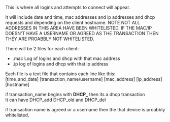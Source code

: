 This is where all logins and attempts to connect will appear.
<p>
  It will include date and time, mac addresses and ip addresses
  and dhcp requests and depending on the client hostname. NOTE NOT
  ALL ADDRESSES IN THIS AREA HAVE BEEN WHITELISTED. IF THE MAC/IP
  DOESN'T HAVE A USERNAME OR AGREED AS THE TRANSACTION THEN THEY ARE
  PROABBLY NOT WHITELISTED.
</p>
<p>
  There will be 2 files for each client:
  <ul>
    <li>.mac Log of logins and dhcp with that mac address</li>
    <li>.ip log of logins and dhcp with that ip address</li>
  </ul>
</p>
<p>
  Each file is a text file that contains each line like this:<br>
  [time_and_date] [transaction_name/username] [mac_address] [ip_address] [hostname]
</p>
<p>
  if transaction_name begins with <b>DHCP_</b> then its a dhcp transaction<br>
  It can have DHCP_add DHCP_old and DHCP_del<br>
</p>
<p>
  if transaction name is agreed or a username then the that device is proabbly whitelisted.
</p>
